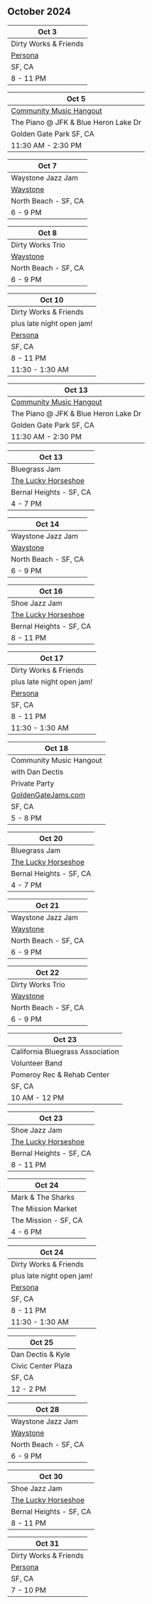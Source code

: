 ## October 2024

| Oct 3
|-
| Dirty Works & Friends
| <a href="https://www.persona-sf.com" target="new">Persona</a>
| SF, CA
| 8 - 11 PM

| Oct 5
|-
| <a href="https://goldengatejams.com" target="CMH">Community Music Hangout</a>
| The Piano @ JFK & Blue Heron Lake Dr
| Golden Gate Park SF, CA
| 11:30 AM - 2:30 PM

| Oct 7
|-
| Waystone Jazz Jam
| <a href="https://www.waystonesf.com" target="new">Waystone</a>
| North Beach - SF, CA
| 6 - 9 PM

| Oct 8
|-
| Dirty Works Trio
| <a href="https://www.waystonesf.com" target="new">Waystone</a>
| North Beach - SF, CA
| 6 - 9 PM

| Oct 10
|-
| Dirty Works & Friends
| plus late night open jam!
| <a href="https://www.persona-sf.com" target="new">Persona</a>
| SF, CA
| 8 - 11 PM
| 11:30 - 1:30 AM

| Oct 13
|-
| <a href="https://goldengatejams.com" target="CMH">Community Music Hangout</a>
| The Piano @ JFK & Blue Heron Lake Dr
| Golden Gate Park SF, CA
| 11:30 AM - 2:30 PM

| Oct 13
|-
| Bluegrass Jam
| <a href="https://www.theluckyhorseshoebar.com/" target="Shoe">The Lucky Horseshoe</a>
| Bernal Heights - SF, CA
| 4 - 7 PM

| Oct 14
|-
| Waystone Jazz Jam
| <a href="https://www.waystonesf.com" target="new">Waystone</a>
| North Beach - SF, CA
| 6 - 9 PM

| Oct 16
|-
| Shoe Jazz Jam
| <a href="https://www.theluckyhorseshoebar.com/" target="Shoe">The Lucky Horseshoe</a>
| Bernal Heights - SF, CA
| 8 - 11 PM

| Oct 17
|-
| Dirty Works & Friends
| plus late night open jam!
| <a href="https://www.persona-sf.com" target="new">Persona</a>
| SF, CA
| 8 - 11 PM
| 11:30 - 1:30 AM

| Oct 18
|-
| Community Music Hangout
| with Dan Dectis
| Private Party
| <a href="https://goldengatejams.com" target="new">GoldenGateJams.com</a>
| SF, CA
| 5 - 8 PM

| Oct 20
|-
| Bluegrass Jam
| <a href="https://www.theluckyhorseshoebar.com/" target="Shoe">The Lucky Horseshoe</a>
| Bernal Heights - SF, CA
| 4 - 7 PM

| Oct 21
|-
| Waystone Jazz Jam
| <a href="https://www.waystonesf.com" target="new">Waystone</a>
| North Beach - SF, CA
| 6 - 9 PM

| Oct 22
|-
| Dirty Works Trio
| <a href="https://www.waystonesf.com" target="new">Waystone</a>
| North Beach - SF, CA
| 6 - 9 PM

| Oct 23
|-
| California Bluegrass Association 
| Volunteer Band
| Pomeroy Rec & Rehab Center
| SF, CA
| 10 AM - 12 PM

| Oct 23
|-
| Shoe Jazz Jam
| <a href="https://www.theluckyhorseshoebar.com/" target="Shoe">The Lucky Horseshoe</a>
| Bernal Heights - SF, CA
| 8 - 11 PM

| Oct 24
|-
| Mark & The Sharks
| The Mission Market
| The Mission - SF, CA
| 4 - 6 PM

| Oct 24
|-
| Dirty Works & Friends
| plus late night open jam!
| <a href="https://www.persona-sf.com" target="new">Persona</a>
| SF, CA
| 8 - 11 PM
| 11:30 - 1:30 AM

| Oct 25
|-
| Dan Dectis & Kyle
| Civic Center Plaza
| SF, CA
| 12 - 2 PM

| Oct 28
|-
| Waystone Jazz Jam
| <a href="https://www.waystonesf.com" target="new">Waystone</a>
| North Beach - SF, CA
| 6 - 9 PM

| Oct 30
|-
| Shoe Jazz Jam
| <a href="https://www.theluckyhorseshoebar.com/" target="Shoe">The Lucky Horseshoe</a>
| Bernal Heights - SF, CA
| 8 - 11 PM

| Oct 31
|-
| Dirty Works & Friends
| <a href="https://www.persona-sf.com" target="new">Persona</a>
| SF, CA
| 7 - 10 PM
